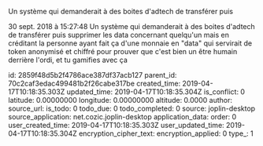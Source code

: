 Un système qui demanderait à des boites d\'adtech de transférer puis

30 sept. 2018 à 15:27:48
Un système qui demanderait à des boites d\'adtech de transférer puis
supprimer les data concernant quelqu\'un mais en créditant la personne
ayant fait ça d\'une monnaie en \"data\" qui servirait de token
anonymisé et chiffré pour prouver que c\'est bien un être humain
derrière l\'ordi, et tu gamifies avec ça


id: 2859f48d5b2f4786ace387df37acb127
parent_id: 70c2caf3edac499481b2f26cabe317be
created_time: 2019-04-17T10:18:35.303Z
updated_time: 2019-04-17T10:18:35.304Z
is_conflict: 0
latitude: 0.00000000
longitude: 0.00000000
altitude: 0.0000
author: 
source_url: 
is_todo: 0
todo_due: 0
todo_completed: 0
source: joplin-desktop
source_application: net.cozic.joplin-desktop
application_data: 
order: 0
user_created_time: 2019-04-17T10:18:35.303Z
user_updated_time: 2019-04-17T10:18:35.304Z
encryption_cipher_text: 
encryption_applied: 0
type_: 1